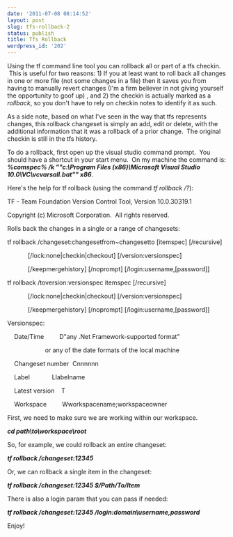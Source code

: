 ```yaml
---
date: '2011-07-08 08:14:52'
layout: post
slug: tfs-rollback-2
status: publish
title: Tfs Rollback
wordpress_id: '202'
---
```




Using the tf command line tool you can rollback all or part of a tfs checkin.  This is useful for two reasons: 1) If you at least want to roll back all changes in one or more file (not some changes in a file) then it saves you from having to manually revert changes (I'm a firm believer in not giving yourself the opportunity to goof up) , and 2) the checkin is actually marked as a _rollback_, so you don't have to rely on checkin notes to identify it as such.

As a side note, based on what I've seen in the way that tfs represents changes, this rollback changeset is simply an add, edit or delete, with the additional information that it was a rollback of a prior change.  The original checkin is still in the tfs history.

To do a rollback, first open up the visual studio command prompt.  You should have a shortcut in your start menu.  On my machine the command is: _**%comspec% /k ""c:\Program Files (x86)\Microsoft Visual Studio 10.0\VC\vcvarsall.bat"" x86**_.

Here's the help for tf rollback (using the command _tf rollback /?_):


TF - Team Foundation Version Control Tool, Version 10.0.30319.1




Copyright (c) Microsoft Corporation.  All rights reserved.




Rolls back the changes in a single or a range of changesets:




tf rollback /changeset:changesetfrom~changesetto [itemspec] [/recursive]




            [/lock:none|checkin|checkout] [/version:versionspec]




            [/keepmergehistory] [/noprompt] [/login:username,[password]]




tf rollback /toversion:versionspec itemspec [/recursive]




            [/lock:none|checkin|checkout] [/version:versionspec]




            [/keepmergehistory] [/noprompt] [/login:username,[password]]




Versionspec:




    Date/Time         D"any .Net Framework-supported format"




                      or any of the date formats of the local machine




    Changeset number  Cnnnnnn




    Label             Llabelname




    Latest version    T




    Workspace         Wworkspacename;workspaceowner


First, we need to make sure we are working within our workspace.

**_cd path\to\workspace\root_**

So, for example, we could rollback an entire changeset:

**_tf rollback /changeset:12345_**

Or, we can rollback a single item in the changeset:

**_tf rollback /changeset:12345 $/Path/To/Item_**

There is also a login param that you can pass if needed:

**_tf rollback /changeset:12345 /login:domain\username,password_**

Enjoy!




